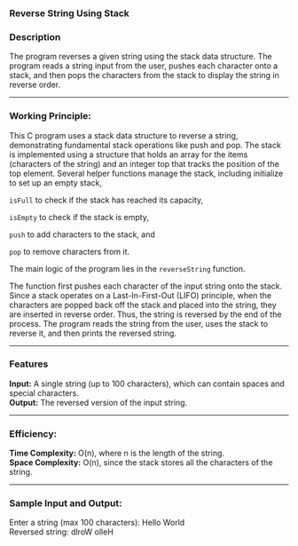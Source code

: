 ### Reverse String Using Stack

### Description

The program reverses a given string using the stack data structure. The program reads a string input from the user, pushes each character onto a stack, and then pops the characters from the stack to display the string in reverse order.

---
### Working Principle:

This C program uses a stack data structure to reverse a string, demonstrating fundamental stack operations like push and pop. The stack is implemented using a structure that holds an array for the items (characters of the string) and an integer top that tracks the position of the top element. Several helper functions manage the stack, including initialize to set up an empty stack,     

```isFull``` to check if the stack has reached its capacity,   

```isEmpty``` to check if the stack is empty, 

```push``` to add characters to the stack, and       

```pop``` to remove characters from it.                

The main logic of the program lies in the ```reverseString``` function.

The function first pushes each character of the input string onto the stack. Since a stack operates on a Last-In-First-Out (LIFO) principle, when the characters are popped back off the stack and placed into the string, they are inserted in reverse order. Thus, the string is reversed by the end of the process. The program reads the string from the user, uses the stack to reverse it, and then prints the reversed string.

---
### Features    

**Input:** A single string (up to 100 characters), which can contain spaces and special characters.                                     
**Output:** The reversed version of the input string.     

---
### Efficiency:                        
**Time Complexity:** O(n), where n is the length of the string.                     
**Space Complexity:** O(n), since the stack stores all the characters of the string.

---
### Sample Input and Output:
Enter a string (max 100 characters): Hello World                   
Reversed string: dlroW olleH
